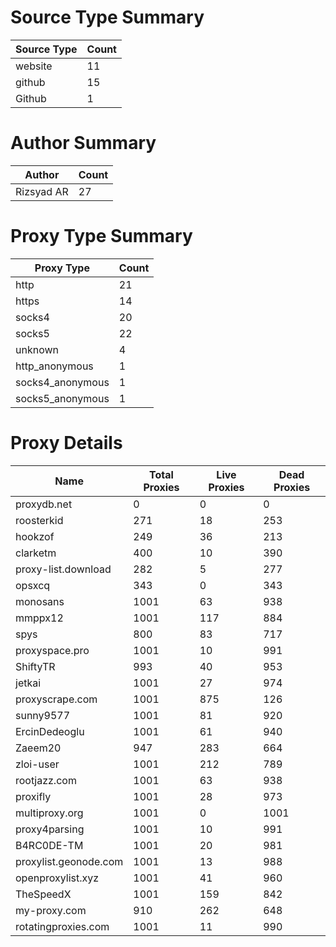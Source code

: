# Source Type Summary

| Source Type | Count |
|-------------|-------|
| website | 11 |
| github | 15 |
| Github | 1 |


# Author Summary

| Author | Count |
|--------|-------|
| Rizsyad AR | 27 |


# Proxy Type Summary

| Proxy Type | Count |
|------------|-------|
| http | 21 |
| https | 14 |
| socks4 | 20 |
| socks5 | 22 |
| unknown | 4 |
| http_anonymous | 1 |
| socks4_anonymous | 1 |
| socks5_anonymous | 1 |


# Proxy Details

| Name | Total Proxies | Live Proxies | Dead Proxies |
|------|---------------|--------------|---------------|
| proxydb.net | 0 | 0 | 0 |
| roosterkid | 271 | 18 | 253 |
| hookzof | 249 | 36 | 213 |
| clarketm | 400 | 10 | 390 |
| proxy-list.download | 282 | 5 | 277 |
| opsxcq | 343 | 0 | 343 |
| monosans | 1001 | 63 | 938 |
| mmppx12 | 1001 | 117 | 884 |
| spys | 800 | 83 | 717 |
| proxyspace.pro | 1001 | 10 | 991 |
| ShiftyTR | 993 | 40 | 953 |
| jetkai | 1001 | 27 | 974 |
| proxyscrape.com | 1001 | 875 | 126 |
| sunny9577 | 1001 | 81 | 920 |
| ErcinDedeoglu | 1001 | 61 | 940 |
| Zaeem20 | 947 | 283 | 664 |
| zloi-user | 1001 | 212 | 789 |
| rootjazz.com | 1001 | 63 | 938 |
| proxifly | 1001 | 28 | 973 |
| multiproxy.org | 1001 | 0 | 1001 |
| proxy4parsing | 1001 | 10 | 991 |
| B4RC0DE-TM | 1001 | 20 | 981 |
| proxylist.geonode.com | 1001 | 13 | 988 |
| openproxylist.xyz | 1001 | 41 | 960 |
| TheSpeedX | 1001 | 159 | 842 |
| my-proxy.com | 910 | 262 | 648 |
| rotatingproxies.com | 1001 | 11 | 990 |
